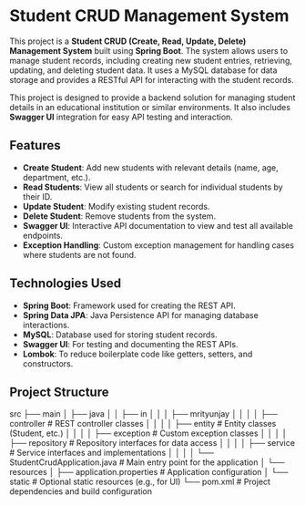 # Student CRUD Management System

This project is a **Student CRUD (Create, Read, Update, Delete) Management System** built using **Spring Boot**. The system allows users to manage student records, including creating new student entries, retrieving, updating, and deleting student data. It uses a MySQL database for data storage and provides a RESTful API for interacting with the student records.

This project is designed to provide a backend solution for managing student details in an educational institution or similar environments. It also includes **Swagger UI** integration for easy API testing and interaction.

## Features

- **Create Student**: Add new students with relevant details (name, age, department, etc.).
- **Read Students**: View all students or search for individual students by their ID.
- **Update Student**: Modify existing student records.
- **Delete Student**: Remove students from the system.
- **Swagger UI**: Interactive API documentation to view and test all available endpoints.
- **Exception Handling**: Custom exception management for handling cases where students are not found.

## Technologies Used

- **Spring Boot**: Framework used for creating the REST API.
- **Spring Data JPA**: Java Persistence API for managing database interactions.
- **MySQL**: Database used for storing student records.
- **Swagger UI**: For testing and documenting the REST APIs.
- **Lombok**: To reduce boilerplate code like getters, setters, and constructors.

## Project Structure
src ├── main │ ├── java │ │ ├── in │ │ │ ├── mrityunjay │ │ │ │ ├── controller # REST controller classes │ │ │ │ ├── entity # Entity classes (Student, etc.) │ │ │ │ ├── exception # Custom exception classes │ │ │ │ ├── repository # Repository interfaces for data access │ │ │ │ ├── service # Service interfaces and implementations │ │ │ │ └── StudentCrudApplication.java # Main entry point for the application │ └── resources │ ├── application.properties # Application configuration │ └── static # Optional static resources (e.g., for UI) └── pom.xml # Project dependencies and build configuration

